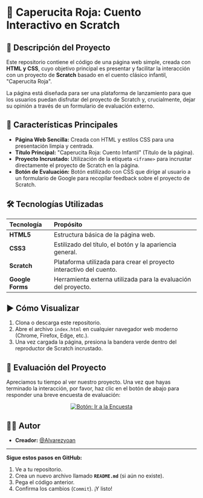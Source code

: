 # 👧 Caperucita Roja: Cuento Interactivo en Scratch

## 🌟 Descripción del Proyecto

Este repositorio contiene el código de una página web simple, creada con **HTML y CSS**, cuyo objetivo principal es presentar y facilitar la interacción con un proyecto de **Scratch** basado en el cuento clásico infantil, "Caperucita Roja".

La página está diseñada para ser una plataforma de lanzamiento para que los usuarios puedan disfrutar del proyecto de Scratch y, crucialmente, dejar su opinión a través de un formulario de evaluación externo.

## 🚀 Características Principales

* **Página Web Sencilla:** Creada con HTML y estilos CSS para una presentación limpia y centrada.
* **Título Principal:** "Caperucita Roja: Cuento Infantil" (Título de la página).
* **Proyecto Incrustado:** Utilización de la etiqueta `<iframe>` para incrustar directamente el proyecto de Scratch en la página.
* **Botón de Evaluación:** Botón estilizado con CSS que dirige al usuario a un formulario de Google para recopilar feedback sobre el proyecto de Scratch.

## 🛠️ Tecnologías Utilizadas

| Tecnología | Propósito |
| :--- | :--- |
| **HTML5** | Estructura básica de la página web. |
| **CSS3** | Estilizado del título, el botón y la apariencia general. |
| **Scratch** | Plataforma utilizada para crear el proyecto interactivo del cuento. |
| **Google Forms** | Herramienta externa utilizada para la evaluación del proyecto. |

## ▶️ Cómo Visualizar

1.  Clona o descarga este repositorio.
2.  Abre el archivo `index.html` en cualquier navegador web moderno (Chrome, Firefox, Edge, etc.).
3.  Una vez cargada la página, presiona la bandera verde dentro del reproductor de Scratch incrustado.

## 📝 Evaluación del Proyecto

Apreciamos tu tiempo al ver nuestro proyecto. Una vez que hayas terminado la interacción, por favor, haz clic en el botón de abajo para responder una breve encuesta de evaluación:

<p align="center">
    <a href="https://forms.gle/aALQiw7xd4cUFk2N6" target="_blank">
        <img alt="Botón: Ir a la Encuesta" src="https://img.shields.io/badge/Evalúa%20el%20Proyecto-d82329?style=for-the-badge&logo=googleforms&logoColor=white" />
    </a>
</p>

## 🧑‍💻 Autor

* **Creador:** [@Alvarezyoan](https://github.com/Alvarezyoan)

---

**Sigue estos pasos en GitHub:**

1.  Ve a tu repositorio.
2.  Crea un nuevo archivo llamado **`README.md`** (si aún no existe).
3.  Pega el código anterior.
4.  Confirma los cambios (`Commit`). ¡Y listo!

